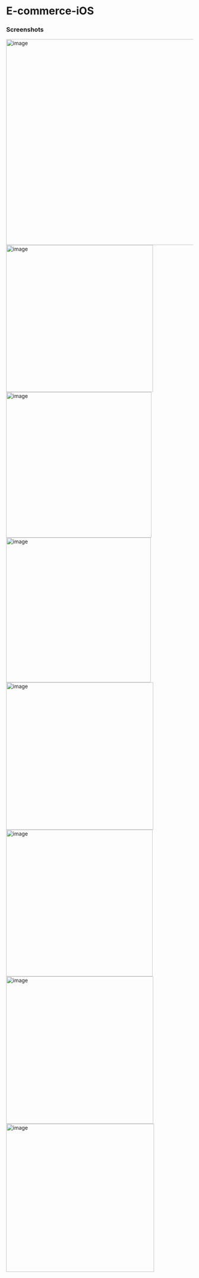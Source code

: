 # E-commerce-iOS

### Screenshots

<img width="553" alt="image" src="https://user-images.githubusercontent.com/102688997/161710082-d8cc9dab-5c3f-47cd-b6bd-1591aea3d83a.png">
<img width="395" alt="image" src="https://user-images.githubusercontent.com/102688997/161710179-7c123a9b-19c7-4913-b872-d6436df3ac04.png">
<img width="391" alt="image" src="https://user-images.githubusercontent.com/102688997/161710378-89f34921-20c6-4467-9164-c8f943f858d7.png">
<img width="389" alt="image" src="https://user-images.githubusercontent.com/102688997/161710448-1bda6d22-660c-4c57-80ec-8b72ed2f4d1c.png">
<img width="396" alt="image" src="https://user-images.githubusercontent.com/102688997/161710516-79401e6c-bebe-43b3-9823-18f3cabab3c4.png">
<img width="394" alt="image" src="https://user-images.githubusercontent.com/102688997/161710826-a2db3d7a-c485-441f-963f-1074924c4821.png">
<img width="396" alt="image" src="https://user-images.githubusercontent.com/102688997/161710879-505eeca7-1a58-4398-b867-ce5157f97a24.png">
<img width="398" alt="image" src="https://user-images.githubusercontent.com/102688997/161710597-6ff9e2af-1f7c-40e7-9aac-d91aa5827723.png">


